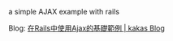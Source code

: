 a simple AJAX example with rails

Blog:
[在Rails中使用Ajax的基礎範例 | kakas Blog](https://kakas.github.io/2016/10/14/%E5%9C%A8Rails%E4%B8%AD%E4%BD%BF%E7%94%A8Ajax%E7%9A%84%E5%9F%BA%E7%A4%8E%E7%AF%84%E4%BE%8B/)
